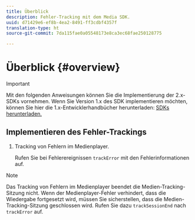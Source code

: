 ```yaml
---
title: Überblick
description: Fehler-Tracking mit dem Media SDK.
uuid: d71429e6-ef8b-4ea2-8491-ff3cdbf4357f
translation-type: ht
source-git-commit: 7da115fae0a05548173e8ca3ec68fae250128775

---
```



# Überblick {#overview}

>[!IMPORTANT]
>
>Mit den folgenden Anweisungen können Sie die Implementierung der 2.x-SDKs vornehmen. Wenn Sie Version 1.x des SDK implementieren möchten, können Sie hier die 1.x-Entwicklerhandbücher herunterladen: [SDKs herunterladen.](/help/sdk-implement/download-sdks.md)

## Implementieren des Fehler-Trackings

1. Tracking von Fehlern im Medienplayer.

   Rufen Sie bei Fehlerereignissen `trackError` mit den Fehlerinformationen auf.

>[!NOTE]
>
>Das Tracking von Fehlern im Medienplayer beendet die Medien-Tracking-Sitzung nicht. Wenn der Medienplayer-Fehler verhindert, dass die Wiedergabe fortgesetzt wird, müssen Sie sicherstellen, dass die Medien-Tracking-Sitzung geschlossen wird. Rufen Sie dazu `trackSessionEnd` nach `trackError` auf.

